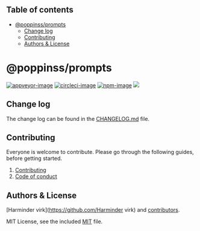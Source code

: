 <!-- START doctoc generated TOC please keep comment here to allow auto update -->
<!-- DON'T EDIT THIS SECTION, INSTEAD RE-RUN doctoc TO UPDATE -->
## Table of contents

- [@poppinss/prompts](#poppinssprompts)
  - [Change log](#change-log)
  - [Contributing](#contributing)
  - [Authors & License](#authors--license)

<!-- END doctoc generated TOC please keep comment here to allow auto update -->

# @poppinss/prompts

[![appveyor-image]][appveyor-url]
[![circleci-image]][circleci-url]
[![npm-image]][npm-url]
![](https://img.shields.io/badge/Typescript-294E80.svg?style=for-the-badge&logo=typescript)

## Change log

The change log can be found in the [CHANGELOG.md](CHANGELOG.md) file.

## Contributing

Everyone is welcome to contribute. Please go through the following guides, before getting started.

1. [Contributing](https://adonisjs.com/contributing)
2. [Code of conduct](https://adonisjs.com/code-of-conduct)


## Authors & License
[Harminder virk](https://github.com/Harminder virk) and [contributors](https://github.com/poppinss/prompts/graphs/contributors).

MIT License, see the included [MIT](LICENSE.md) file.

[appveyor-image]: https://img.shields.io/appveyor/ci/thetutlage/prompts/master.svg?style=for-the-badge&logo=appveyor
[appveyor-url]: https://ci.appveyor.com/project/thetutlage/prompts "appveyor"

[circleci-image]: https://img.shields.io/circleci/project/github/poppinss/prompts/master.svg?style=for-the-badge&logo=circleci
[circleci-url]: https://circleci.com/gh/poppinss/prompts "circleci"

[npm-image]: https://img.shields.io/npm/v/@poppinss/prompts.svg?style=for-the-badge&logo=npm
[npm-url]: https://npmjs.org/package/@poppinss/prompts "npm"
